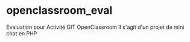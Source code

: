 ﻿# openclassroom_eval
Evaluation pour Activité GIT OpenClassroom
Il s'agit d'un projet de mini chat en PHP